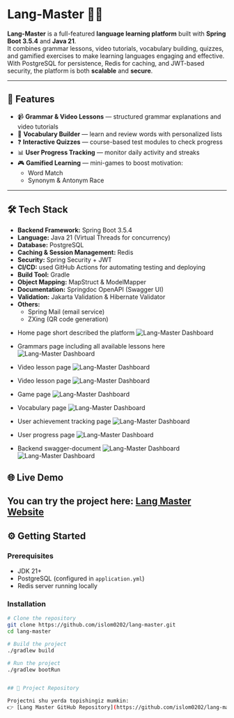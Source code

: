 # Lang-Master 📘✨

**Lang-Master** is a full-featured **language learning platform** built with **Spring Boot 3.5.4** and **Java 21**.  
It combines grammar lessons, video tutorials, vocabulary building, quizzes, and gamified exercises to make learning languages engaging and effective.  
With PostgreSQL for persistence, Redis for caching, and JWT-based security, the platform is both **scalable** and **secure**.

---

## 🚀 Features

- 📹 **Grammar & Video Lessons** — structured grammar explanations and video tutorials
- 📝 **Vocabulary Builder** — learn and review words with personalized lists
- ❓ **Interactive Quizzes** — course-based test modules to check progress
- 📊 **User Progress Tracking** — monitor daily activity and streaks
- 🎮 **Gamified Learning** — mini-games to boost motivation:
    - Word Match
    - Synonym & Antonym Race

---

## 🛠️ Tech Stack

- **Backend Framework:** Spring Boot 3.5.4
- **Language:** Java 21 (Virtual Threads for concurrency)
- **Database:** PostgreSQL
- **Caching & Session Management:** Redis
- **Security:** Spring Security + JWT
- **CI/CD:** used GitHub Actions for automating testing and deploying
- **Build Tool:** Gradle
- **Object Mapping:** MapStruct & ModelMapper
- **Documentation:** Springdoc OpenAPI (Swagger UI)
- **Validation:** Jakarta Validation & Hibernate Validator
- **Others:**
    - Spring Mail (email service)
    - ZXing (QR code generation)

* Home page short described the platform
![Lang-Master Dashboard](assets/home-page.png)

* Grammars page including all available lessons here
![Lang-Master Dashboard](assets/grammar-category.png)

* Video lesson page
  ![Lang-Master Dashboard](assets/video-lesson.png)

* Video lesson page
  ![Lang-Master Dashboard](assets/lesson.png)

* Game page
  ![Lang-Master Dashboard](assets/game1.png)

* Vocabulary page
  ![Lang-Master Dashboard](assets/vocabulary.png)

* User achievement tracking page
  ![Lang-Master Dashboard](assets/achievements.png)

* User progress page
  ![Lang-Master Dashboard](assets/progress.png)

* Backend swagger-document
  ![Lang-Master Dashboard](assets/swagger-doc.png)
  ![Lang-Master Dashboard](assets/swagger-doc-next.png)


## 🌐 Live Demo

You can try the project here: [Lang Master Website](https://linguaway.uz)
---

## ⚙️ Getting Started

### Prerequisites
- JDK 21+
- PostgreSQL (configured in `application.yml`)
- Redis server running locally

### Installation
```bash
# Clone the repository
git clone https://github.com/islom0202/lang-master.git
cd lang-master

# Build the project
./gradlew build

# Run the project
./gradlew bootRun


## 📂 Project Repository

Projectni shu yerda topishingiz mumkin:  
👉 [Lang Master GitHub Repository](https://github.com/islom0202/lang-master)
